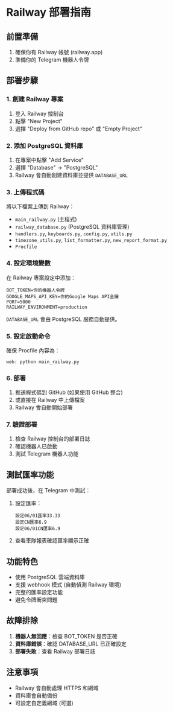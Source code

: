# Railway 部署指南

## 前置準備

1. 確保你有 Railway 帳號 (railway.app)
2. 準備你的 Telegram 機器人令牌

## 部署步驟

### 1. 創建 Railway 專案

1. 登入 Railway 控制台
2. 點擊 "New Project"
3. 選擇 "Deploy from GitHub repo" 或 "Empty Project"

### 2. 添加 PostgreSQL 資料庫

1. 在專案中點擊 "Add Service"
2. 選擇 "Database" → "PostgreSQL"
3. Railway 會自動創建資料庫並提供 `DATABASE_URL`

### 3. 上傳程式碼

將以下檔案上傳到 Railway：
- `main_railway.py` (主程式)
- `railway_database.py` (PostgreSQL 資料庫管理)
- `handlers.py`, `keyboards.py`, `config.py`, `utils.py`
- `timezone_utils.py`, `list_formatter.py`, `new_report_format.py`
- `Procfile`

### 4. 設定環境變數

在 Railway 專案設定中添加：

```
BOT_TOKEN=你的機器人令牌
GOOGLE_MAPS_API_KEY=你的Google Maps API金鑰
PORT=5000
RAILWAY_ENVIRONMENT=production
```

`DATABASE_URL` 會由 PostgreSQL 服務自動提供。

### 5. 設定啟動命令

確保 Procfile 內容為：
```
web: python main_railway.py
```

### 6. 部署

1. 推送程式碼到 GitHub (如果使用 GitHub 整合)
2. 或直接在 Railway 中上傳檔案
3. Railway 會自動開始部署

### 7. 驗證部署

1. 檢查 Railway 控制台的部署日誌
2. 確認機器人已啟動
3. 測試 Telegram 機器人功能

## 測試匯率功能

部署成功後，在 Telegram 中測試：

1. 設定匯率：
   ```
   設定06/01匯率33.33
   設定CN匯率6.9
   設定06/01CN匯率6.9
   ```

2. 查看車隊報表確認匯率顯示正確

## 功能特色

- 使用 PostgreSQL 雲端資料庫
- 支援 webhook 模式 (自動偵測 Railway 環境)
- 完整的匯率設定功能
- 避免令牌衝突問題

## 故障排除

1. **機器人無回應**：檢查 BOT_TOKEN 是否正確
2. **資料庫錯誤**：確認 DATABASE_URL 已正確設定
3. **部署失敗**：查看 Railway 部署日誌

## 注意事項

- Railway 會自動處理 HTTPS 和網域
- 資料庫會自動備份
- 可設定自定義網域 (可選)
